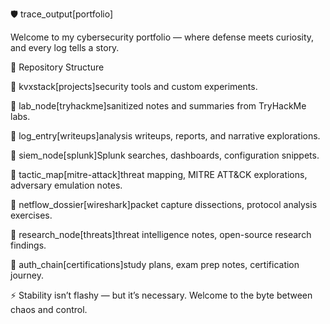 🛡️ trace_output[portfolio]

Welcome to my cybersecurity portfolio — where defense meets curiosity, and every log tells a story.

📂 Repository Structure

📁 kvxstack[projects]security tools and custom experiments.

📁 lab_node[tryhackme]sanitized notes and summaries from TryHackMe labs.

📁 log_entry[writeups]analysis writeups, reports, and narrative explorations.

📁 siem_node[splunk]Splunk searches, dashboards, configuration snippets.

📁 tactic_map[mitre-attack]threat mapping, MITRE ATT&CK explorations, adversary emulation notes.

📁 netflow_dossier[wireshark]packet capture dissections, protocol analysis exercises.

📁 research_node[threats]threat intelligence notes, open-source research findings.

📁 auth_chain[certifications]study plans, exam prep notes, certification journey.

⚡ Stability isn’t flashy — but it’s necessary. Welcome to the byte between chaos and control.
